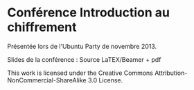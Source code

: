 Conférence Introduction au chiffrement
=================================

Présentée lors de l'Ubuntu Party de novembre 2013.

Slides de la conférence : Source LaTEX/Beamer + pdf

This work is licensed under the Creative Commons Attribution-NonCommercial-ShareAlike 3.0 License.